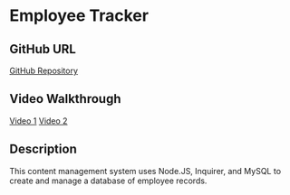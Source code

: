 # Employee Tracker

## GitHub URL
[GitHub Repository](https://github.com/josephptflanagan/200809-Employee-Tracker)

## Video Walkthrough
[Video 1](https://drive.google.com/file/d/1op7ynC2G-GLaZnMGQxCmYy0VC92TaHT3/view)
[Video 2](https://drive.google.com/file/d/1QAPP34LJxs5qVDyVEs8Vs2SMpppVnR5V/view)

## Description
This content management system uses Node.JS, Inquirer, and MySQL to create and manage a database of employee records.